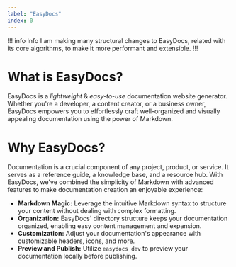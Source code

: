 ```yaml
---
label: "EasyDocs"
index: 0
---
```


!!! info Info
I am making many structural changes to EasyDocs, related with its core algorithms, to make it more performant and extensible.
!!!

# What is EasyDocs?

EasyDocs is a *lightweight* & *easy-to-use* documentation website generator. Whether you're a developer, a content creator, or a business owner, EasyDocs empowers you to effortlessly craft well-organized and visually appealing documentation using the power of Markdown.

# Why EasyDocs?
Documentation is a crucial component of any project, product, or service. It serves as a reference guide, a knowledge base, and a resource hub. With EasyDocs, we've combined the simplicity of Markdown with advanced features to make documentation creation an enjoyable experience:

* **Markdown Magic:** Leverage the intuitive Markdown syntax to structure your content without dealing with complex formatting.
* **Organization:** EasyDocs' directory structure keeps your documentation organized, enabling easy content management and expansion.
* **Customization:** Adjust your documentation's appearance with customizable headers, icons, and more.
* **Preview and Publish:** Utilize `easydocs dev` to preview your documentation locally before publishing.